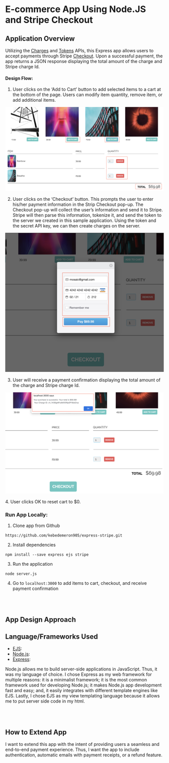 # E-commerce App Using Node.JS and Stripe Checkout

## Application Overview 

Utilizing the [Charges](https://stripe.com/docs/api/charges) and [Tokens](https://stripe.com/docs/api/tokens) APIs, this Express app allows users to accept payments through Stripe [Checkout](https://stripe.com/docs/payments/checkout). Upon a successful payment, the app returns a JSON response displaying the total amount of the charge and Stripe charge Id.

#### Design Flow:

1. User clicks on the ‘Add to Cart’ button to add selected items to a cart at the bottom of the page. Users can modify item quantity, remove item, or add additional items.

![Add to Cart](images/image2.png)

2. User clicks on the ‘Checkout’ button. This prompts the user to enter his/her payment information in the Strip Checkout pop-up. 
The Checkout pop-up will collect the user’s information and send it to Stripe. Stripe will then parse this information, tokenize it, and send the token to the server we created in this sample application. Using the token and the secret API key, we can then create charges on the server. 

![Enter Payment Info](images/image3.png)

</b>
</b>
</b>

3. User will receive a payment confirmation displaying the total amount of the charge and Stripe charge Id.

![Payment Confirmation](images/image4.png)

</b>
</b>
4. User clicks OK to reset cart to $0. 

</b>
</b>



### Run App Locally:


1. Clone app from Github

```
https://github.com/kebedemeron905/express-stripe.git
```


2. Install dependencies

```
npm install --save express ejs stripe
```

3. Run the application

```
node server.js
```

4. Go to `localhost:3000` to add items to cart, checkout, and receive payment confirmation

</br>
</br>

## App Design Approach





## Language/Frameworks Used

* [EJS](https://ejs.co/):
* [Node.js](https://nodejs.org/en/about/):
* [Express](https://expressjs.com/):

Node.js allows me to build server-side applications in JavaScript. Thus, it was my language of choice. I chose Express as my web framework for multiple reasons: it is a minimalist framework; it is the most common framework used for developing Node.js; it makes Node.js app development fast and easy; and, it easily integrates with different template engines like EJS. Lastly, I chose EJS as my view templating language because it allows me to put server side code in my html.

</br>
</br>

## How to Extend App 

I want to extend this app with the intent of providing users a seamless and end-to-end payment experience. Thus, I want the app to include authentication, automatic emails with payment receipts, or a refund feature. 

